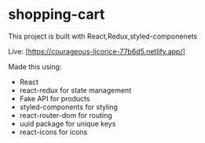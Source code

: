 # shopping-cart

This project is built with React,Redux,styled-componenets

Live:
[https://courageous-licorice-77b6d5.netlify.app/]

Made this using:

- React
- react-redux for state management
- Fake API for products
- styled-components for styling
- react-router-dom for routing
- uuid package for unique keys
- react-icons for icons

